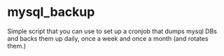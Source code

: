 # mysql_backup

Simple script that you can use to set up a cronjob that dumps mysql DBs and backs them up daily, once a week and once a month (and rotates them.)
